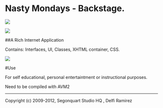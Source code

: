 # Nasty Mondays - Backstage. 

![](https://github.com/delfiramirez/web-NastyMondays/blob/master/v01/splash.png)

![](https://github.com/delfiramirez/web-NastyMondays/blob/master/v01/splash-1.jpg)

##A Rich Internet Application

Contains: Interfaces, UI, Classes, XHTML container, CSS.

![](https://github.com/delfiramirez/web-NastyMondays/blob/master/v01/splash-2.jpg)

#Use

For self educational, personal entertaintment or instructional purposes.

Need to be compiled with AVM2

--------------------------------------------------------

Copyright (c) 2009-2012, Segonquart Studio HQ , Delfi Ramirez
